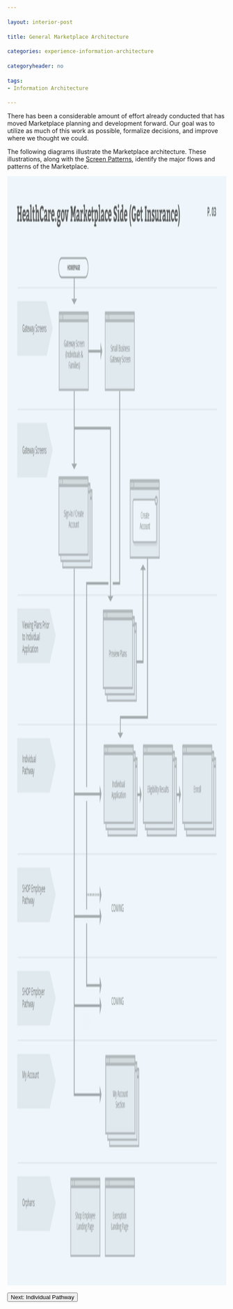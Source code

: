 ```yaml
---

layout: interior-post

title: General Marketplace Architecture

categories: experience-information-architecture

categoryheader: no

tags:
- Information Architecture

--- 
```


<p>There has been a considerable amount of effort already conducted that has moved Marketplace planning and development forward. Our goal was to utilize as much of this work as possible, formalize decisions, and improve where we thought we could.</p>
<p>The following diagrams illustrate the Marketplace architecture. These illustrations, along with the <a target="_blank" href="/screen-patterns/" title="Screen Patterns">Screen Patterns</a>, identify the major flows and patterns of the Marketplace.</p>
<p><a href="../../images/Sitemap-Flows-Doc-05.png"><img width="1650" height="2550" src="../../images/Sitemap-Flows-Doc-05.png" alt="Sitemap-Flows-Doc-05"></a></p>
<div class="article-end"><a title="Individual Pathway" href="/experience-information-architecture/individual-pathway-2/"><button type="button" class="btn btn-large">Next: Individual Pathway</button></a></div>
